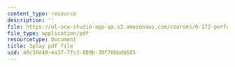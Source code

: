 ```yaml
---
content_type: resource
description: ''
file: https://ol-ocw-studio-app-qa.s3.amazonaws.com/courses/6-172-performance-engineering-of-software-systems-fall-2018/a0c36d40ea377fc3809b30f70bbdb685_H-1-X9bkop8.pdf
file_type: application/pdf
resourcetype: Document
title: 3play pdf file
uid: a0c36d40-ea37-7fc3-809b-30f70bbdb685
---
```


